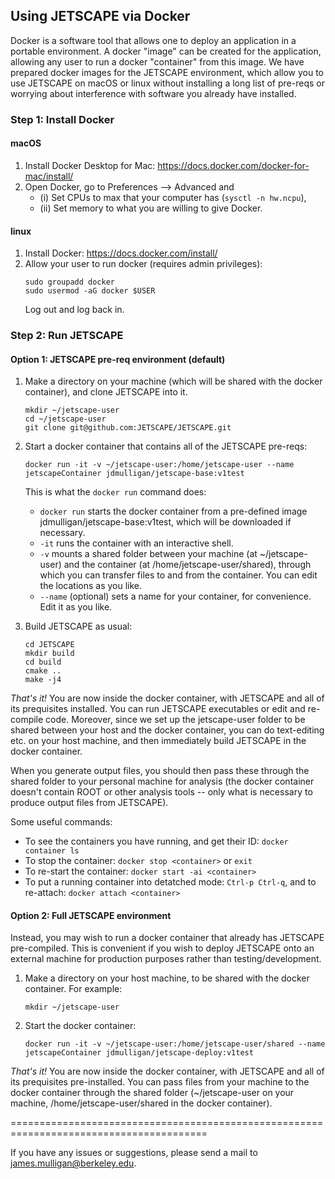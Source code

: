 ## Using JETSCAPE via Docker

Docker is a software tool that allows one to deploy an application in a portable environment. 
A docker "image" can be created for the application, allowing any user to run a docker "container" from this image.
We have prepared docker images for the JETSCAPE environment, which allow you to use JETSCAPE on macOS or linux without
installing a long list of pre-reqs or worrying about interference with software you already have installed.

### Step 1: Install Docker

#### macOS

1. Install Docker Desktop for Mac: https://docs.docker.com/docker-for-mac/install/
2. Open Docker, go to Preferences --> Advanced and 
    - (i) Set CPUs to max that your computer has (`sysctl -n hw.ncpu`),
    - (ii) Set memory to what you are willing to give Docker.

#### linux

1. Install Docker: https://docs.docker.com/install/
2. Allow your user to run docker (requires admin privileges): 
    ```
    sudo groupadd docker
    sudo usermod -aG docker $USER
    ```
    Log out and log back in.

### Step 2: Run JETSCAPE

#### Option 1: JETSCAPE pre-req environment (default)

1. Make a directory on your machine (which will be shared with the docker container), and clone JETSCAPE into it. 
    ```
    mkdir ~/jetscape-user
    cd ~/jetscape-user
    git clone git@github.com:JETSCAPE/JETSCAPE.git
    ```

2. Start a docker container that contains all of the JETSCAPE pre-reqs: 

    ```
    docker run -it -v ~/jetscape-user:/home/jetscape-user --name jetscapeContainer jdmulligan/jetscape-base:v1test
    ```

    This is what the `docker run` command does:
    - `docker run` starts the docker container from a pre-defined image jdmulligan/jetscape-base:v1test, which will be downloaded if necessary.
    - `-it` runs the container with an interactive shell.
    - `-v` mounts a shared folder between your machine (at ~/jetscape-user) and the container (at /home/jetscape-user/shared), through which you can transfer files to and from the container. You can edit the locations as you like.
    - `--name` (optional) sets a name for your container, for convenience. Edit it as you like.

3. Build JETSCAPE as usual:
    ```
    cd JETSCAPE
    mkdir build
    cd build
    cmake ..
    make -j4
    ```

*That's it!* You are now inside the docker container, with JETSCAPE and all of its prequisites installed. You can run JETSCAPE executables or edit and re-compile code. Moreover, since we set up the jetscape-user folder to be shared between your host and the docker container, you can do text-editing etc. on your host machine, and then immediately build JETSCAPE in the docker container.

When you generate output files, you should then pass these through the shared folder to your personal machine for analysis 
(the docker container doesn't contain ROOT or other analysis tools -- only what is necessary to produce output files from JETSCAPE).

Some useful commands:
- To see the containers you have running, and get their ID: `docker container ls`
- To stop the container: `docker stop <container>` or `exit`
- To re-start the container: `docker start -ai <container>`
- To put a running container into detatched mode: `Ctrl-p Ctrl-q`, and to re-attach: `docker attach <container>` 

#### Option 2: Full JETSCAPE environment

Instead, you may wish to run a docker container that already has JETSCAPE pre-compiled. This is convenient if you wish to deploy JETSCAPE onto an external machine for production purposes rather than testing/development.

1. Make a directory on your host machine, to be shared with the docker container. For example:

    ```
    mkdir ~/jetscape-user
    ```

2. Start the docker container: 

    ```
    docker run -it -v ~/jetscape-user:/home/jetscape-user/shared --name jetscapeContainer jdmulligan/jetscape-deploy:v1test
    ```

*That's it!* You are now inside the docker container, with JETSCAPE and all of its prequisites pre-installed. You can pass files from your machine to the docker container through the shared folder (~/jetscape-user on your machine, /home/jetscape-user/shared in the docker container).

========================================================================================

If you have any issues or suggestions, please send a mail to james.mulligan@berkeley.edu.
